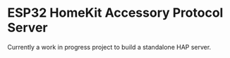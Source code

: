 # ESP32 HomeKit Accessory Protocol Server

Currently a work in progress project to build a standalone HAP server.
